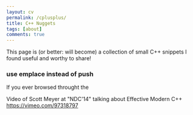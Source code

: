 ```yaml
---
layout: cv
permalink: /cplusplus/
title: C++ Nuggets
tags: [about]
comments: true
---
```

This page is (or better: will become) a collection of small C++ snippets I found useful and worthy to share!

### use emplace instead of push
If you ever browsed throught the 

Video of Scott Meyer at "NDC'14" talking about Effective Modern C++
https://vimeo.com/97318797
